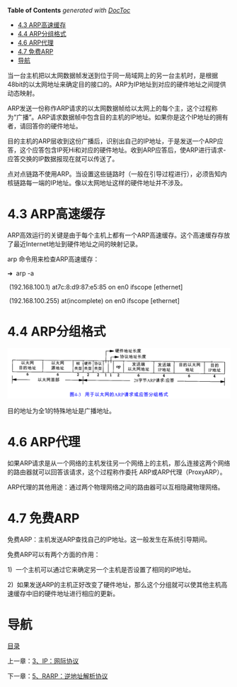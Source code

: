 <!-- START doctoc generated TOC please keep comment here to allow auto update -->
<!-- DON'T EDIT THIS SECTION, INSTEAD RE-RUN doctoc TO UPDATE -->
**Table of Contents**  *generated with [DocToc](https://github.com/thlorenz/doctoc)*

- [4.3 ARP高速缓存](#43-arp%E9%AB%98%E9%80%9F%E7%BC%93%E5%AD%98)
- [4.4 ARP分组格式](#44-arp%E5%88%86%E7%BB%84%E6%A0%BC%E5%BC%8F)
- [4.6 ARP代理](#46-arp%E4%BB%A3%E7%90%86)
- [4.7 免费ARP](#47-%E5%85%8D%E8%B4%B9arp)
- [导航](#%E5%AF%BC%E8%88%AA)

<!-- END doctoc generated TOC please keep comment here to allow auto update -->

当一台主机把以太网数据帧发送到位于同一局域网上的另一台主机时，是根据48bit的以太网地址来确定目的接口的。ARP为IP地址到对应的硬件地址之间提供动态映射。

ARP发送一份称作ARP请求的以太网数据帧给以太网上的每个主，这个过程称为“广播”。ARP请求数据帧中包含目的主机的IP地址。如果你是这个IP地址的拥有者，请回答你的硬件地址。

目的主机的ARP层收到这份广播后，识别出自己的IP地址，于是发送一个ARP应答，这个应答包含IP死Hi和对应的硬件地址。收到ARP应答后，使ARP进行请求- 应答交换的IP数据报现在就可以传送了。

点对点链路不使用ARP。当设置这些链路时（一般在引导过程进行），必须告知内核链路每一端的IP地址。像以太网地址这样的硬件地址并不涉及。

# 4.3 ARP高速缓存

ARP高效运行的关键是由于每个主机上都有一个ARP高速缓存。这个高速缓存存放了最近Internet地址到硬件地址之间的映射记录。

arp 命令用来检查ARP高速缓存：

➜  arp -a

 (192.168.100.1) at7c:8:d9:87:e5:85 on en0 ifscope [ethernet]

 (192.168.100.255) at(incomplete) on en0 ifscope [ethernet]

# 4.4 ARP分组格式

![graphic](img/chap4/img0.png)

目的地址为全1的特殊地址是广播地址。

# 4.6 ARP代理

如果ARP请求是从一个网络的主机发往另一个网络上的主机，那么连接这两个网络的路由器就可以回答该请求，这个过程称作委托 ARP或ARP代理（ProxyARP）。

ARP代理的其他用途：通过两个物理网络之间的路由器可以互相隐藏物理网络。

# 4.7 免费ARP

免费ARP：主机发送ARP查找自己的IP地址。这一般发生在系统引导期间。

免费ARP可以有两个方面的作用：

1)  一个主机可以通过它来确定另一个主机是否设置了相同的IP地址。

2)  如果发送ARP的主机正好改变了硬件地址，那么这个分组就可以使其他主机高速缓存中旧的硬件地址进行相应的更新。

# 导航

[目录](README.md)

上一章：[3、IP：网际协议](3、IP：网际协议.md)

下一章：[5、RARP：逆地址解析协议](5、RARP：逆地址解析协议.md)
